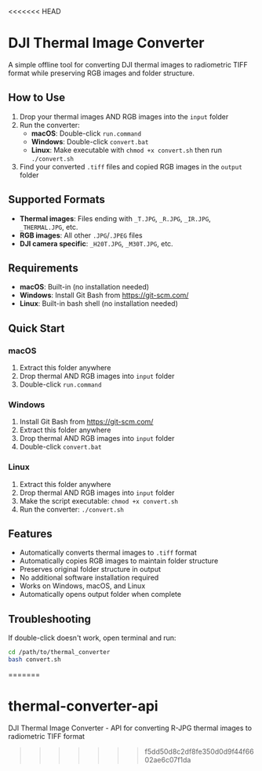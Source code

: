 <<<<<<< HEAD
# DJI Thermal Image Converter

A simple offline tool for converting DJI thermal images to radiometric TIFF format while preserving RGB images and folder structure.

## How to Use

1. Drop your thermal images AND RGB images into the `input` folder
2. Run the converter:
   - **macOS**: Double-click `run.command`
   - **Windows**: Double-click `convert.bat`
   - **Linux**: Make executable with `chmod +x convert.sh` then run `./convert.sh`
3. Find your converted `.tiff` files and copied RGB images in the `output` folder

## Supported Formats

- **Thermal images**: Files ending with `_T.JPG`, `_R.JPG`, `_IR.JPG`, `_THERMAL.JPG`, etc.
- **RGB images**: All other `.JPG`/`.JPEG` files
- **DJI camera specific**: `_H20T.JPG`, `_M30T.JPG`, etc.

## Requirements

- **macOS**: Built-in (no installation needed)
- **Windows**: Install Git Bash from https://git-scm.com/
- **Linux**: Built-in bash shell (no installation needed)

## Quick Start

### macOS
1. Extract this folder anywhere
2. Drop thermal AND RGB images into `input` folder
3. Double-click `run.command`

### Windows
1. Install Git Bash from https://git-scm.com/
2. Extract this folder anywhere
3. Drop thermal AND RGB images into `input` folder
4. Double-click `convert.bat`

### Linux
1. Extract this folder anywhere
2. Drop thermal AND RGB images into `input` folder
3. Make the script executable: `chmod +x convert.sh`
4. Run the converter: `./convert.sh`

## Features

- Automatically converts thermal images to `.tiff` format
- Automatically copies RGB images to maintain folder structure
- Preserves original folder structure in output
- No additional software installation required
- Works on Windows, macOS, and Linux
- Automatically opens output folder when complete

## Troubleshooting

If double-click doesn't work, open terminal and run:
```bash
cd /path/to/thermal_converter
bash convert.sh
```
=======
# thermal-converter-api
DJI Thermal Image Converter - API for converting R-JPG      thermal images to radiometric TIFF format
>>>>>>> f5dd50d8c2df8fe350d0d9f44f6602ae6c07f1da
